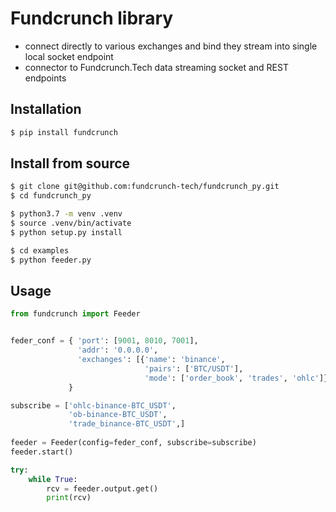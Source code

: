 # Fundcrunch library

* connect directly to various exchanges and bind they stream into single local socket endpoint
* connector to Fundcrunch.Tech data streaming socket and REST endpoints

## Installation

```bash
$ pip install fundcrunch
```

## Install from source

```bash
$ git clone git@github.com:fundcrunch-tech/fundcrunch_py.git
$ cd fundcrunch_py
```


```bash
$ python3.7 -m venv .venv
$ source .venv/bin/activate
$ python setup.py install
```

```bash
$ cd examples
$ python feeder.py
```

## Usage

```python
from fundcrunch import Feeder


feder_conf = { 'port': [9001, 8010, 7001],
               'addr': '0.0.0.0',
               'exchanges': [{'name': 'binance',
                              'pairs': ['BTC/USDT'],
                              'mode': ['order_book', 'trades', 'ohlc']}]
             }

subscribe = ['ohlc-binance-BTC_USDT',
             'ob-binance-BTC_USDT',
             'trade_binance-BTC_USDT',]
             
feeder = Feeder(config=feder_conf, subscribe=subscribe)
feeder.start()

try:
    while True:
        rcv = feeder.output.get()
        print(rcv)

```